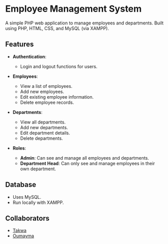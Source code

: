 # Employee Management System

A simple PHP web application to manage employees and departments. Built using PHP, HTML, CSS, and MySQL (via XAMPP).

## Features

- **Authentication**:  
  - Login and logout functions for users.

- **Employees**:  
  - View a list of employees.
  - Add new employees.
  - Edit existing employee information.
  - Delete employee records.

- **Departments**:  
  - View all departments.
  - Add new departments.
  - Edit department details.
  - Delete departments.

- **Roles**:  
  - **Admin**: Can see and manage all employees and departments.
  - **Department Head**: Can only see and manage employees in their own department.

## Database

- Uses MySQL.
- Run locally with XAMPP.

## Collaborators

- [Takwa](https://github.com/takwa0723)
- [Oumayma](https://github.com/oumaymabrahim)
